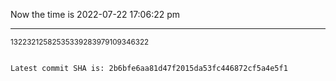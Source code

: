 Now the time is 2022-07-22 17:06:22 pm

---

<small>13223212582535339283979109346322</small>

```txt

Latest commit SHA is: 2b6bfe6aa81d47f2015da53fc446872cf5a4e5f1
```
